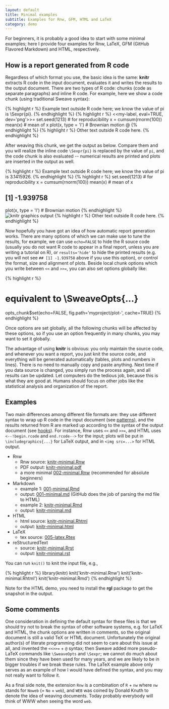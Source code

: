 ```yaml
---
layout: default
title: Minimal examples
subtitle: Examples for Rnw, GFM, HTML and LaTeX
category: demo
---
```


For beginners, it is probably a good idea to start with some minimal examples; here I provide four examples for Rnw, LaTeX, GFM (GitHub Flavored Markdown) and HTML, respectively.

## How is a report generated from R code

Regardless of which format you use, the basic idea is the same: **knitr** extracts R code in the input document, evaluates it and writes the results to the output document. There are two types of R code: chunks (code as separate paragraphs) and inline R code. For example, here we show a code chunk (using traditional Sweave syntax):

{% highlight r %}
Example text outside R code here; we know the value of pi is \Sexpr{pi}.
{% endhighlight %}
{% highlight r %}
<<my-label, eval=TRUE, dev='png'>>=
set.seed(1213)  # for reproducibility
x = cumsum(rnorm(100))
mean(x)  # mean of x
plot(x, type = 'l')  # Brownian motion
@
{% endhighlight %}
{% highlight r %}
Other text outside R code here.
{% endhighlight %}

After weaving this chunk, we get the output as below. Compare them and you will realize the inline code `\Sexpr{pi}` is replaced by the value of `pi`, and the code chunk is also evaluated -- numerical results are printed and plots are inserted in the output as well.

{% highlight r %}
Example text outside R code here; we know the value of pi is 3.1415926.
{% endhighlight %}
{% highlight r %}
set.seed(1213)  # for reproducibility
x = cumsum(rnorm(100))
mean(x)  # mean of x
## [1] -1.939758
plot(x, type = 'l')  # Brownian motion
{% endhighlight %}
![knitr graphics output](http://i.imgur.com/ODApG.png)
{% highlight r %}
Other text outside R code here.
{% endhighlight %}

Now hopefully you have got an idea of how automatic report generation works. There are many options of which we can make use to tune the results, for example, we can use `echo=FALSE` to hide the R souce code (usually you do not want R code to appear in a final report, unless you are writing a tutorial on R), or `results='hide'` to hide the printed results (e.g. you will not see `## [1] -1.939758` above if you use this option), or control the format, size and alignment of plots. Beside local chunk options which you write between `<<` and `>>=`, you can also set options globally like:

{% highlight r %}
# equivalent to \SweaveOpts{...}
opts_chunk$set(echo=FALSE, fig.path='myproject/plot-', cache=TRUE)
{% endhighlight %}

Once options are set globally, all the following chunks will be affected by these options, so if you use an option frequently in many chunks, you may want to set it globally.

The advantage of using **knitr** is obvious: you only maintain the source code, and whenever you want a report, you just knit the source code, and everything will be generated automatically (tables, plots and numbers in lines). There is no need to manually copy and paste anything. Next time if you data source is changed, you simply run the process again, and all results can be updated. Let computers do the tedious job, because this is what they are good at. Humans should focus on other jobs like the statistical analysis and organization of the report.

## Examples

Two main differences among different file formats are: they use different syntax to wrap up R code in the input document (see [patterns](/knitr/patterns)), and the results returned from R are marked up according to the syntax of the output document (see [hooks](/knitr/hooks)). For instance, Rnw uses `<<` and `>>=`, and HTML uses `<--!begin.rcode` and `end.rcode-->` for the input; plots will be put in `\includegraphics{...}` for LaTeX output, and in `<img src=...>` for HTML output.

- Rnw
  - Rnw source: [knitr-minimal.Rnw](https://github.com/yihui/knitr/blob/master/inst/examples/knitr-minimal.Rnw)
  - PDF output: [knitr-minimal.pdf](https://github.com/downloads/yihui/knitr/knitr-minimal.pdf)
  - a more minimal [002-minimal.Rnw](https://github.com/yihui/knitr-examples/002-minimal.Rnw) (recommended for absolute beginners)
- Markdown
  - example 1: [001-minimal.Rmd](https://github.com/yihui/knitr-examples/blob/master/001-minimal.Rmd)
  - output: [001-minimal.md](https://github.com/yihui/knitr-examples/blob/master/001-minimal.md) (GitHub does the job of parsing the md file to HTML)
  - example 2: [knitr-minimal.Rmd](https://github.com/yihui/knitr/blob/master/inst/examples/knitr-minimal.Rmd)
  - output: [knitr-minimal.md](https://github.com/yihui/knitr/blob/master/inst/examples/knitr-minimal.md)
- HTML
  - html source: [knitr-minimal.Rhtml](https://github.com/yihui/knitr-examples/blob/master/003-minimal.Rhtml)
  - output: [knitr-minimal.html](https://github.com/downloads/yihui/knitr/knitr-minimal.html)
- LaTeX
  - tex source: [005-latex.Rtex](https://github.com/yihui/knitr-examples/blob/master/005-latex.Rtex)
- reStructuredText
  - source: [knitr-minimal.Rrst](https://github.com/yihui/knitr-examples/blob/master/006-minimal.Rrst)
  - output: [knitr-minimal.rst](https://github.com/yihui/knitr-examples/blob/master/006-minimal.rst)

You can run `knit()` to knit the input file, e.g.,

{% highlight r %}
library(knitr)
knit('knitr-minimal.Rnw')
knit('knitr-minimal.Rhtml')
knit('knitr-minimal.Rmd')
{% endhighlight %}

Note for the HTML demo, you need to install the **rgl** package to get the snapshot in the output.

## Some comments

One consideration in defining the default syntax for these files is that we should try not to break the syntax of other software systems, e.g. for LaTeX and HTML, the chunk options are written in comments, so the original document is still a valid TeX or HTML document. Unfortunately the original author(s) of literate programming did not seem to care about this issue at all, and invented the `<<>>=` + `@` syntax; then Sweave added more pseudo-LaTeX commands like `\SweaveOpts` and `\Sexpr`; we cannot do much about them since they have been used for many years, and we are likely to be in bigger troubles if we break these rules. The LaTeX example above only serves as an example of how I would have defined the syntax, and you may not really want to follow it.

As a final side note, the extension `Rnw` is a combination of `R` + `nw` where `nw` stands for `Noweb` (= `No` + `web`), and `WEB` was coined by Donald Knuth to denote the idea of weaving documents. Today probably everybody will think of WWW when seeing the word `web`.
